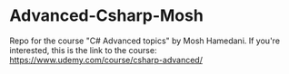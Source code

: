 # Advanced-Csharp-Mosh
Repo for the course "C# Advanced topics" by Mosh Hamedani.
If you're interested, this is the link to the course: https://www.udemy.com/course/csharp-advanced/

